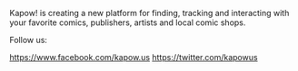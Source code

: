 Kapow! is creating a new platform for finding, tracking and interacting with your favorite comics, publishers, artists and local comic shops.

Follow us:

https://www.facebook.com/kapow.us
https://twitter.com/kapowus